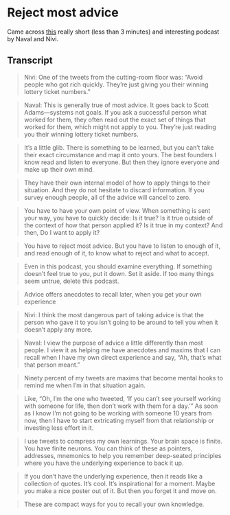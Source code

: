 # Reject most advice

Came across [this](https://nav.al/reject-advice) really short (less than 3
minutes) and interesting podcast by Naval and Nivi.

## Transcript

>Nivi: One of the tweets from the cutting-room floor was: “Avoid people who
got rich quickly. They’re just giving you their winning lottery ticket
numbers.”

>Naval: This is generally true of most advice. It goes back to Scott
Adams—systems not goals. If you ask a successful person what worked for them,
they often read out the exact set of things that worked for them, which might
not apply to you. They’re just reading you their winning lottery ticket
numbers.

>It’s a little glib. There is something to be learned, but you can’t take
their exact circumstance and map it onto yours. The best founders I know read
and listen to everyone. But then they ignore everyone and make up their own
mind.

>They have their own internal model of how to apply things to their
situation. And they do not hesitate to discard information. If you survey
enough people, all of the advice will cancel to zero.

>You have to have your own point of view. When something is sent your way,
you have to quickly decide: Is it true? Is it true outside of the context of
how that person applied it? Is it true in my context? And then, Do I want to
apply it?

>You have to reject most advice. But you have to listen to enough of it, and
read enough of it, to know what to reject and what to accept.

>Even in this podcast, you should examine everything. If something doesn’t
feel true to you, put it down. Set it aside. If too many things seem untrue,
delete this podcast.

>Advice offers anecdotes to recall later, when you get your own experience

>Nivi: I think the most dangerous part of taking advice is that the person
who gave it to you isn’t going to be around to tell you when it doesn’t apply
any more.

>Naval: I view the purpose of advice a little differently than most people. I
view it as helping me have anecdotes and maxims that I can recall when I have
my own direct experience and say, “Ah, that’s what that person meant.”

>Ninety percent of my tweets are maxims that become mental hooks to remind me
when I’m in that situation again.

>Like, “Oh, I’m the one who tweeted, ‘If you can’t see yourself working with
someone for life, then don’t work with them for a day.’” As soon as I know
I’m not going to be working with someone 10 years from now, then I have to
start extricating myself from that relationship or investing less effort in
it.

>I use tweets to compress my own learnings. Your brain space is finite. You
have finite neurons. You can think of these as pointers, addresses, mnemonics
to help you remember deep-seated principles where you have the underlying
experience to back it up.

>If you don’t have the underlying experience, then it reads like a collection
of quotes. It’s cool. It’s inspirational for a moment. Maybe you make a nice
poster out of it. But then you forget it and move on.

>These are compact ways for you to recall your own knowledge.